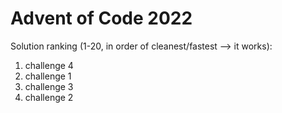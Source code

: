 # Advent of Code 2022
Solution ranking (1-20, in order of cleanest/fastest --> it works):
1. challenge 4
2. challenge 1
3. challenge 3
4. challenge 2
